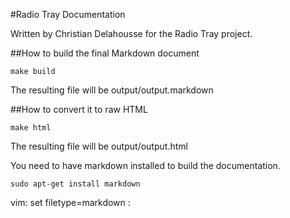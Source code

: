 #Radio Tray Documentation

Written by Christian Delahousse for the Radio Tray project.


##How to build the final Markdown document

	make build

The resulting file will be output/output.markdown

##How to convert it to raw HTML

	make html

The resulting file will be output/output.html

You need to have markdown installed to build the documentation.

	sudo apt-get install markdown


vim: set filetype=markdown :
